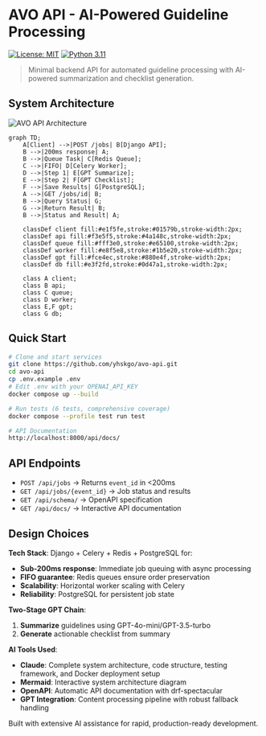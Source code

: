 # AVO API - AI-Powered Guideline Processing

[![License: MIT](https://img.shields.io/badge/License-MIT-yellow.svg)](https://opensource.org/licenses/MIT)
[![Python 3.11](https://img.shields.io/badge/python-3.11-blue.svg)](https://www.python.org/downloads/)

> Minimal backend API for automated guideline processing with AI-powered summarization and checklist generation.

## System Architecture

![AVO API Architecture](./assets/avo_api_architecture.png)

```mermaid
graph TD;
    A[Client] -->|POST /jobs| B[Django API];
    B -->|200ms response| A;
    B -->|Queue Task| C[Redis Queue];
    C -->|FIFO| D[Celery Worker];
    D -->|Step 1| E[GPT Summarize];
    E -->|Step 2| F[GPT Checklist];
    F -->|Save Results| G[PostgreSQL];
    A -->|GET /jobs/id| B;
    B -->|Query Status| G;
    G -->|Return Result| B;
    B -->|Status and Result| A;
    
    classDef client fill:#e1f5fe,stroke:#01579b,stroke-width:2px;
    classDef api fill:#f3e5f5,stroke:#4a148c,stroke-width:2px;
    classDef queue fill:#fff3e0,stroke:#e65100,stroke-width:2px;
    classDef worker fill:#e8f5e8,stroke:#1b5e20,stroke-width:2px;
    classDef gpt fill:#fce4ec,stroke:#880e4f,stroke-width:2px;
    classDef db fill:#e3f2fd,stroke:#0d47a1,stroke-width:2px;
    
    class A client;
    class B api;
    class C queue;
    class D worker;
    class E,F gpt;
    class G db;
```

## Quick Start
```bash
# Clone and start services
git clone https://github.com/yhskgo/avo-api.git
cd avo-api
cp .env.example .env
# Edit .env with your OPENAI_API_KEY
docker compose up --build

# Run tests (6 tests, comprehensive coverage)
docker compose --profile test run test

# API Documentation
http://localhost:8000/api/docs/
```

## API Endpoints
- `POST /api/jobs` → Returns `event_id` in <200ms
- `GET /api/jobs/{event_id}` → Job status and results
- `GET /api/schema/` → OpenAPI specification
- `GET /api/docs/` → Interactive API documentation

## Design Choices

**Tech Stack**: Django + Celery + Redis + PostgreSQL for:
- **Sub-200ms response**: Immediate job queuing with async processing
- **FIFO guarantee**: Redis queues ensure order preservation  
- **Scalability**: Horizontal worker scaling with Celery
- **Reliability**: PostgreSQL for persistent job state

**Two-Stage GPT Chain**:
1. **Summarize** guidelines using GPT-4o-mini/GPT-3.5-turbo
2. **Generate** actionable checklist from summary

**AI Tools Used**:
- **Claude**: Complete system architecture, code structure, testing framework, and Docker deployment setup
- **Mermaid**: Interactive system architecture diagram
- **OpenAPI**: Automatic API documentation with drf-spectacular  
- **GPT Integration**: Content processing pipeline with robust fallback handling

Built with extensive AI assistance for rapid, production-ready development.